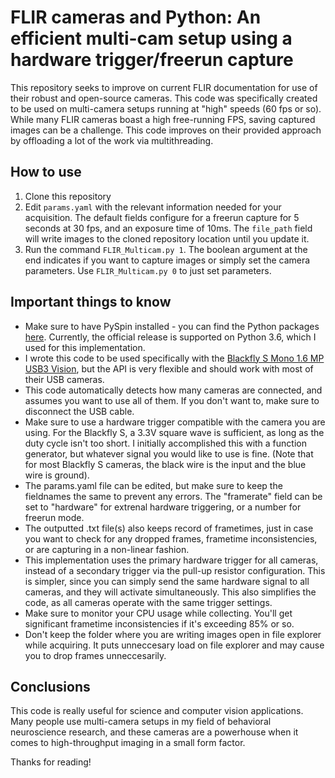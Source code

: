 # FLIR cameras and Python: An efficient multi-cam setup using a hardware trigger/freerun capture

This repository seeks to improve on current FLIR documentation for use of their robust and open-source cameras. This code was specifically created to be used on multi-camera setups running at "high" speeds (60 fps or so). While many FLIR cameras boast a high free-running FPS, saving captured images can be a challenge. This code improves on their provided approach by offloading a lot of the work via multithreading.

## How to use

1. Clone this repository
2. Edit ``params.yaml`` with the relevant information needed for your acquisition. The default fields configure for a freerun capture for 5 seconds at 30 fps, and an exposure time of 10ms. The ``file_path`` field will write images to the cloned repository location until you update it.
3. Run the command ``FLIR_Multicam.py 1``. The boolean argument at the end indicates if you want to capture images or simply set the camera parameters. Use ``FLIR_Multicam.py 0`` to just set parameters.

## Important things to know

- Make sure to have PySpin installed - you can find the Python packages [here](https://www.ptgrey.com/support/downloads). Currently, the official release is supported on Python 3.6, which I used for this implementation. 
- I wrote this code to be used specifically with the [Blackfly S Mono 1.6 MP USB3 Vision](https://www.flir.com/products/blackfly-s-usb3/?model=BFS-U3-16S2M-CS), but the API is very flexible and should work with most of their USB cameras.
- This code automatically detects how many cameras are connected, and assumes you want to use all of them. If you don't want to, make sure to disconnect the USB cable.
- Make sure to use a hardware trigger compatible with the camera you are using. For the Blackfly S, a 3.3V square wave is sufficient, as long as the duty cycle isn't too short. I initially accomplished this with a function generator, but whatever signal you would like to use is fine. (Note that for most Blackfly S cameras, the black wire is the input and the blue wire is ground).
- The params.yaml file can be edited, but make sure to keep the fieldnames the same to prevent any errors. The "framerate" field can be set to "hardware" for extrenal hardware triggering, or a number for freerun mode.
- The outputted .txt file(s) also keeps record of frametimes, just in case you want to check for any dropped frames, frametime inconsistencies, or are capturing in a non-linear fashion.
- This implementation uses the primary hardware trigger for all cameras, instead of a secondary trigger via the pull-up resistor configuration. This is simpler, since you can simply send the same hardware signal to all cameras, and they will activate simultaneously. This also simplifies the code, as all cameras operate with the same trigger settings.
- Make sure to monitor your CPU usage while collecting. You'll get significant frametime inconsistencies if it's exceeding 85% or so.
- Don't keep the folder where you are writing images open in file explorer while acquiring. It puts unneccesary load on file explorer and may cause you to drop frames unneccesarily.

## Conclusions

This code is really useful for science and computer vision applications. Many people use multi-camera setups in my field of behavioral neuroscience research, and these cameras are a powerhouse when it comes to high-throughput imaging in a small form factor.

Thanks for reading!
